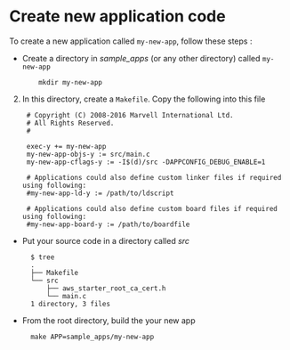 Create new application code
====

To create a new application called ```my-new-app```, follow these steps :

* Create a directory in *sample_apps* (or any other directory) called ```my-new-app```

   		  mkdir my-new-app
2. In this directory, create a ```Makefile```. Copy the following into
this file


		# Copyright (C) 2008-2016 Marvell International Ltd.
		# All Rights Reserved.
		#

		exec-y += my-new-app
		my-new-app-objs-y := src/main.c
		my-new-app-cflags-y := -I$(d)/src -DAPPCONFIG_DEBUG_ENABLE=1

		# Applications could also define custom linker files if required using following:
		#my-new-app-ld-y := /path/to/ldscript
		
		# Applications could also define custom board files if required using following:
		#my-new-app-board-y := /path/to/boardfile
* Put your source code in a directory called *src*

		$ tree
		.
		├── Makefile
		└── src
		    ├── aws_starter_root_ca_cert.h
		    └── main.c
		1 directory, 3 files

* From the root directory, build the your new app

		make APP=sample_apps/my-new-app
